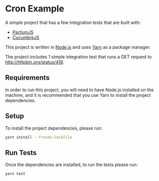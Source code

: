 # Cron Example

A simple project that has a few integration tests that are built with:

* [PactumJS](https://pactumjs.github.io/)
* [CucumbreJS](https://github.com/cucumber/cucumber-js)

This project is written in [Node.js](https://nodejs.org/en/) and uses [Yarn](https://classic.yarnpkg.com/en/) as a package manager.

The project includes 1 simple integration test that runs a GET request to http://httpbin.org/status/418.

## Requirements

In order to run this project, you will need to have Node.js installed on the machine, and it is recommended that you use Yarn to install the project dependencies.

## Setup

To install the project dependencies, please run:

```bash
yarn install --frozen-lockfile
```

## Run Tests

Once the dependencies are installed, to run the tests please run:

```bash
yarn test
```
